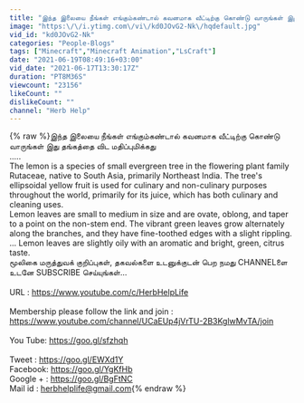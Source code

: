 ```yaml
---
title: "இந்த இலையை நீங்கள் எங்கும்கண்டால் கவனமாக வீட்டிற்கு கொண்டு வாருங்கள் இது தங்கத்தை விட மதிப்புமிக்கது"
image: "https:\/\/i.ytimg.com\/vi\/kd0JOvG2-Nk\/hqdefault.jpg"
vid_id: "kd0JOvG2-Nk"
categories: "People-Blogs"
tags: ["Minecraft","Minecraft Animation","LsCraft"]
date: "2021-06-19T08:49:16+03:00"
vid_date: "2021-06-17T13:30:17Z"
duration: "PT8M36S"
viewcount: "23156"
likeCount: ""
dislikeCount: ""
channel: "Herb Help"
---
```

{% raw %}இந்த இலையை நீங்கள் எங்கும்கண்டால் கவனமாக வீட்டிற்கு கொண்டு வாருங்கள் இது தங்கத்தை விட மதிப்புமிக்கது<br />.....<br />The lemon is a species of small evergreen tree in the flowering plant family Rutaceae, native to South Asia, primarily Northeast India. The tree's ellipsoidal yellow fruit is used for culinary and non-culinary purposes throughout the world, primarily for its juice, which has both culinary and cleaning uses.<br />Lemon leaves are small to medium in size and are ovate, oblong, and taper to a point on the non-stem end. The vibrant green leaves grow alternately along the branches, and they have fine-toothed edges with a slight rippling. ... Lemon leaves are slightly oily with an aromatic and bright, green, citrus taste.<br />மூலிகை மருத்துவக் குறிப்புகள், தகவல்களை உடனுக்குடன் பெற நமது CHANNELளை உடனே SUBSCRIBE செய்யுங்கள்...<br /><br />URL :  <a rel="nofollow" target="blank" href="https://www.youtube.com/c/HerbHelpLife">https://www.youtube.com/c/HerbHelpLife</a><br /><br />Membership please follow the link and join : <a rel="nofollow" target="blank" href="https://www.youtube.com/channel/UCaEUp4jVrTU-2B3KglwMvTA/join">https://www.youtube.com/channel/UCaEUp4jVrTU-2B3KglwMvTA/join</a><br /><br />You Tube: <a rel="nofollow" target="blank" href="https://goo.gl/sfzhqh">https://goo.gl/sfzhqh</a><br /><br />Tweet      : <a rel="nofollow" target="blank" href="https://goo.gl/EWXd1Y">https://goo.gl/EWXd1Y</a><br />Facebook: <a rel="nofollow" target="blank" href="https://goo.gl/YgKfHb">https://goo.gl/YgKfHb</a><br />Google + : <a rel="nofollow" target="blank" href="https://goo.gl/BgFtNC">https://goo.gl/BgFtNC</a><br />Mail id : herbhelplife@gmail.com{% endraw %}
